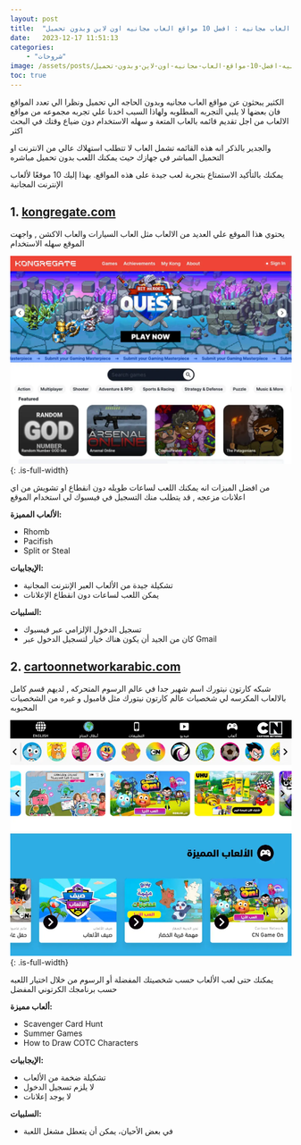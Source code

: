 ```yaml
---
layout: post
title:  "مواقع العاب مجانيه : افضل 10 مواقع العاب مجانيه اون لاين وبدون تحميل"
date:   2023-12-17 11:51:13
categories: 
    - "شروحات"
image: /assets/posts/مواقع-العاب-مجانيه-افضل-10-مواقع-العاب-مجانيه-اون-لاين-وبدون-تحميل/thumbnail.webp
toc: true
---
```

الكثير يبحثون عن مواقع العاب مجانيه وبدون الحاجه الي تحميل ونظرا الي تعدد المواقع فان بعضها لا يلبي التجربه المطلوبه ولهاذا السبب اخدنا علي تجربه مجموعه من مواقع الالعاب من اجل تقديم قائمه بالعاب المتعة و سهله الاستخدام دون ضياع وقتك في البحث اكثر

والجدير بالذكر انه هذه القائمه تشمل العاب لا تتطلب استهلاك عالي من الانترنت او التحميل المباشر في جهازك حيث يمكنك اللعب بدون تحميل مباشره 


 يمكنك بالتأكيد الاستمتاع بتجربة لعب جيدة على هذه المواقع. بهذا إليك  10 موقعًا لألعاب الإنترنت المجانية


 ## 1. [kongregate.com](http://kongregate.com/)

يحتوي هذا الموقع علي العديد من الالعاب مثل العاب السيارات والعاب الاكشن , واجهت الموقع سهله الاستخدام 

![مواقع العاب مجانيه](/assets/posts/مواقع-العاب-مجانيه-افضل-10-مواقع-العاب-مجانيه-اون-لاين-وبدون-تحميل/kongregate.webp){: .is-full-width}


من افضل الميزات انه يمكنك اللعب لساعات طويله دون انقطاع او تشويش من اي اعلانات مزعجه
, قد يتطلب منك التسجيل في فيسبوك لي استخدام الموقع 

**الألعاب المميزة:**
- Rhomb
- Pacifish
- Split or Steal

**الإيجابيات:**
- تشكيلة جيدة من الألعاب العبر الإنترنت المجانية
- يمكن اللعب لساعات دون انقطاع الإعلانات

**السلبيات:**
- تسجيل الدخول الإلزامي عبر فيسبوك
- كان من الجيد أن يكون هناك خيار لتسجيل الدخول عبر Gmail

## 2. [cartoonnetworkarabic.com](https://www.cartoonnetworkarabic.com/)

شبكه كارتون نيتورك اسم شهير جدا في عالم الرسوم المتحركه , لديهم قسم كامل بالالعاب المكرسه لي شخصيات عالم كارتون نيتورك مثل قامبول و غيره من الشخصيات المحبوبه 

![مواقع العاب مجانيه](/assets/posts/مواقع-العاب-مجانيه-افضل-10-مواقع-العاب-مجانيه-اون-لاين-وبدون-تحميل/cartoonnetworkarabic.webp){: .is-full-width}



يمكنك حتى لعب الألعاب حسب شخصيتك المفضلة أو الرسوم من خلال اختيار اللعبه حسب برنامجك الكرتوني المفضل 


**ألعاب مميزة:**
- Scavenger Card Hunt
- Summer Games
- How to Draw COTC Characters

**الإيجابيات:**
- تشكيلة ضخمة من الألعاب
- لا يلزم تسجيل الدخول
- لا يوجد إعلانات

**السلبيات:**
- في بعض الأحيان، يمكن أن يتعطل مشغل اللعبة
